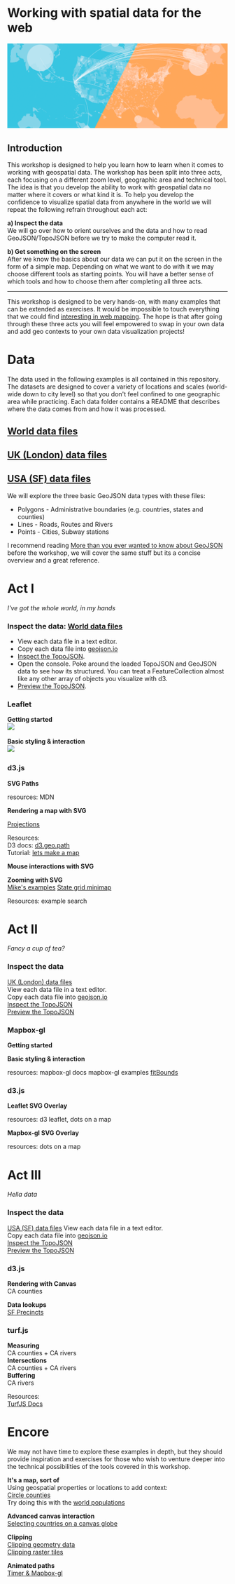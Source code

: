 # Working with spatial data for the web

![Working with spatial data](img/header.png)

## Introduction
This workshop is designed to help you learn how to learn when it comes to
working with geospatial data. The workshop has been split into three acts,
each focusing on a different zoom level, geographic area and technical tool.
The idea is that you develop the ability to work with geospatial data no matter where it covers
or what kind it is. To help you develop the confidence to visualize spatial data
from anywhere in the world we will repeat the following refrain throughout each
act:

**a) Inspect the data**  
We will go over how to orient ourselves and the data and how to read
GeoJSON/TopoJSON before we try to make the computer read it.  

**b) Get something on the screen**  
After we know the basics about our data we can put it on the screen in the form
of a simple map. Depending on what we want to do with it we may choose different
tools as starting points. You will have a better sense of which tools and how to
choose them after completing all three acts.  

---

This workshop is designed to be very hands-on, with many examples that can be
extended as exercises. It would be impossible to touch everything that we could
find [interesting in web mapping](https://hi.stamen.com/an-ode-to-d3-js-projections-9d6477d6da0b#.1hr10rltk).
The hope is that after going through these
three acts you will feel empowered to swap in your own data and add geo contexts
to your own data visualization projects!

# Data
The data used in the following examples is all contained in this repository. The
datasets are designed to cover a variety of locations and scales (world-wide
down to city level) so that you don't feel confined to one geographic area
while practicing. Each data folder contains a README that describes where the
data comes from and how it was processed.

## [World data files](data/world)  
## [UK (London) data files](data/UK)  
## [USA (SF) data files](data/USA)

We will explore the three basic GeoJSON data types with these files:  
* Polygons - Administrative boundaries (e.g. countries, states and counties)
* Lines - Roads, Routes and Rivers
* Points - Cities, Subway stations

I recommend reading [More than you ever wanted to know about GeoJSON](http://www.macwright.org/2015/03/23/geojson-second-bite.html)
before the workshop, we will cover the same stuff but its a concise overview and a great reference.


# Act I
_I've got the whole world, in my hands_

### Inspect the data: [World data files](data/world)  
* View each data file in a text editor.  
* Copy each data file into [geojson.io](http://geojson.io)  
* [Inspect the TopoJSON](http://blockbuilder.org/enjalot/63d06e2ccadad0cb30dc5f920efd1cdf).  
* Open the console. Poke around the loaded TopoJSON and GeoJSON data to see how its structured. You can treat a FeatureCollection almost like any other array of objects you
visualize with d3.  
*  [Preview the TopoJSON](http://blockbuilder.org/enjalot/fe2a8ee0ad59a58ce295f035419d9e63).  

### Leaflet
**Getting started**  
[<img src="https://gist.github.com/enjalot/208dd99b6ed6a424513524d963880700/raw/c026672c7dc702708f1d5a5ef5097da2e336dc20/thumbnail.png">](https://github.com/enjalot/wwsd/issues/1)

**Basic styling & interaction**  
[<img src="https://gist.githubusercontent.com/enjalot/0c8028933d402fb4823a5b0067b12a56/raw/2f8a6bb6ffd901059f95565f74175237a25d70fe/thumbnail.png">](https://github.com/enjalot/wwsd/issues/2)

### d3.js
**SVG Paths**  

resources:
MDN

**Rendering a map with SVG**   

[Projections](http://bl.ocks.org/enjalot/bd552e711b8325c64729)

Resources:  
D3 docs: [d3.geo.path](https://github.com/d3/d3/wiki/Geo-Paths)  
Tutorial: [lets make a map](https://bost.ocks.org/mike/map/)  

**Mouse interactions with SVG**  


**Zooming with SVG**  
[Mike's examples](http://blockbuilder.org/search#text=zoom;user=mbostock;api=geo.path)
[State grid minimap](http://bl.ocks.org/enjalot/1919bd8c2f574caa17ba)

Resources:
example search


# Act II
_Fancy a cup of tea?_  

### Inspect the data
[UK (London) data files](data/UK)  
View each data file in a text editor.  
Copy each data file into [geojson.io](http://geojson.io)  
[Inspect the TopoJSON](http://blockbuilder.org/enjalot/63d06e2ccadad0cb30dc5f920efd1cdf)  
[Preview the TopoJSON](http://blockbuilder.org/enjalot/fe2a8ee0ad59a58ce295f035419d9e63)  

### Mapbox-gl

**Getting started**  


**Basic styling & interaction**  


resources:
mapbox-gl docs
mapbox-gl examples
[fitBounds](https://www.mapbox.com/mapbox-gl-js/example/fitbounds/)


### d3.js
**Leaflet SVG Overlay**  

resources: d3 leaflet, dots on a map

**Mapbox-gl SVG Overlay**

resources: dots on a map


# Act III
_Hella data_  

### Inspect the data
[USA (SF) data files](data/USA)
View each data file in a text editor.  
Copy each data file into [geojson.io](http://geojson.io)  
[Inspect the TopoJSON](http://blockbuilder.org/enjalot/63d06e2ccadad0cb30dc5f920efd1cdf)  
[Preview the TopoJSON](http://blockbuilder.org/enjalot/fe2a8ee0ad59a58ce295f035419d9e63)  

### d3.js

**Rendering with Canvas**  
CA counties

**Data lookups**  
[SF Precincts](http://blockbuilder.org/enjalot/f071fe9f332c62cb7bcad13ae5d645d8)

### turf.js
**Measuring**  
CA counties + CA rivers  
**Intersections**  
CA counties + CA rivers  
**Buffering**  
CA rivers

Resources:  
[TurfJS Docs](http://turfjs.org/docs/)  

# Encore
We may not have time to explore these examples in depth, but they should provide
inspiration and exercises for those who wish to venture deeper into the technical
possibilities of the tools covered in this workshop.

**It's a map, sort of**  
Using geospatial properties or locations to add context:  
[Circle counties](http://bl.ocks.org/mbostock/4206975)  
Try doing this with the [world populations](http://enjalot.github.io/wwsd/data/world/ne_50m_admin_0_countries.topojson)

**Advanced canvas interaction**   
[Selecting countries on a canvas globe](http://bl.ocks.org/syntagmatic/6645345)  

**Clipping**  
[Clipping geometry data](http://blockbuilder.org/mbostock/6301872)  
[Clipping raster tiles](http://bl.ocks.org/enjalot/985de8fcd65d37583949edbf280f2632)  

**Animated paths**  
[Timer & Mapbox-gl](http://bl.ocks.org/enjalot/4ff31e96860f38d4fd58)  
